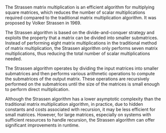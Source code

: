 The Strassen matrix multiplication is an efficient algorithm for multiplying square matrices, which reduces the number of scalar multiplications required compared to the traditional matrix multiplication algorithm. It was proposed by Volker Strassen in 1969.

The Strassen algorithm is based on the divide-and-conquer strategy and exploits the property that a matrix can be divided into smaller submatrices. Instead of performing eight matrix multiplications in the traditional method of matrix multiplication, the Strassen algorithm only performs seven matrix multiplications, thus reducing the total number of scalar multiplications needed.

The Strassen algorithm operates by dividing the input matrices into smaller submatrices and then performs various arithmetic operations to compute the submatrices of the output matrix. These operations are recursively performed on the submatrices until the size of the matrices is small enough to perform direct multiplication.

Although the Strassen algorithm has a lower asymptotic complexity than the traditional matrix multiplication algorithm, in practice, due to hidden constants and costs associated with recursion, it may be less efficient for small matrices. However, for large matrices, especially on systems with sufficient resources to handle recursion, the Strassen algorithm can offer significant improvements in runtime.
